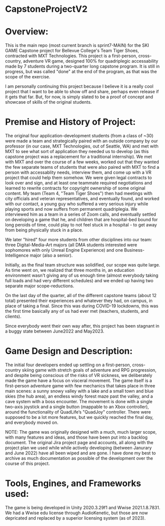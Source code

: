 # CapstoneProjectV2

# Overview:
This is the main repo (most current branch is sprint7-MAIN) for the SKI GAME Capstone project for Bellevue College's Team Tiger Shoes, contracted with MXT Technologies. This project is a first-person, cross-country, adventure VR game, designed 100% for quadriplegic accessability made by 7 students during a two-quarter long capstone program. It is still in progress, but was called "done" at the end of the program, as that was the scope of the exercise.

I am personally continuing this project because I believe it is a really cool project that I want to be able to show off and share, perhaps even release if it gets that far. But, for now, is simply slated to be a proof of concept and showcase of skills of the original students.

# Premise and History of Project:
The original four application-development students (from a class of ~30) were made a team and strategically paired with an outside company by our professor (in our case, MXT Technologies, out of Seattle, WA) and met with MXT to see what sort of application they needed us to develop (as this capstone project was a replacement for a traditional internship). We met with MXT and over the course of a few weeks, worked out that they wanted the few separate teams of students that were also paired with MXT to find a person with accessablity needs, interview them, and come up with a VR project that could help them somehow. We were given legal contracts to look over and sign, and at least one teammate required negotiations and learned to rewrite contracts for copyright ownership of some original content. My team (Team 4, "Team Tiger Shoes") then had meetings with city officials and veteran representatives, and eventually found, and worked with our contact, a young guy who suffered a very serious injury while playing sports and now suffers from permanent quadriplegia. We interviewed him as a team in a series of Zoom calls, and eventually settled on developing a game that he, and children that are hospital-bed bound for long peroids of time, could play to not feel stuck in a hospital - to get away from being physically stuck in a place.

We later "hired" four more students from other disciplines into our team: three Digital-Media-Art majors (all DMA students interested were sophomores with only Unreal Engine Experience) and one Business-Intelligence major (also a senior).

Initially, as the final team structure was solidified, our scope was quite large. As time went on, we realized that three months in, an education environment wasn't giving any of us enough time (almost everybody taking full loads and had very different schedules) and we ended up having two separate major scope-reductions. 

On the last day of the quarter, all of the different capstone teams (about 12 total) presented their experiences and whatever they had, on campus, in place of taking a final. Since this was during COVID-19 lockdowns, this was the first time basically any of us had ever met (teachers, students, and clients).

Since everybody went their own way after, this project has been stagnant in a buggy state between June2022 and May2023. 

# Game Design and Description:
The initial four developers ended up settling on a first-person, cross-country skiing game with stretch goals of adventure and RPG progression, and despite being conscious of the risks of VR sickness, we deliberately made the game have a focus on visceral movement. The game itself is a first-person adventure game with few mechanics that takes place in three main scenes: a sunny snowy valley with a lake and a small town and blue skies (the hub area), an endless windy forest maze past the valley, and a cave system with a boss encounter. The movement is done with a single two-axis joystick and a single button (mappable to an Xbox controller), around the functionality of QuadLife’s "QuadJoy" controller. There were supposed to be a lot more features, but we quickly reached the final day, and everybody moved on.

NOTE: The game was originally designed with a much, much larger scope, with many features and ideas, and those have been put into a backlog document. The original Jira project page and accounts, all along with the project plan we used while while actively developing (between Janurary and June 2022) have all been wiped and are gone. I have done my best to archive as much documentation as possible of the development over the course of this project. 


# Tools, Engines, and Frameworks used:
The game is being developed in Unity 2020.3.29f1 and Wwise 2021.1.8.7831. We had a Wwise edu license through AudioKenetic, but those are now depricated and replaced by a superior licensing system (as of 2023). 
